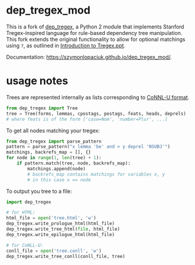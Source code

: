 # dep\_tregex\_mod

This is a fork of [dep_tregex](https://github.com/yandex/dep_tregex), a Python 2 module that implements Stanford Tregex-inspired language for rule-based dependency tree manipulation. This fork extends the original functionality to allow for optional matchings using ``?``, as outlined in [Introduction to Tregex.ppt](http://nlp.stanford.edu/software/tregex/The_Wonderful_World_of_Tregex.ppt).

Documentation: https://szymonlopaciuk.github.io/dep_tregex_mod/.


# usage notes

Trees are represented internally as lists corresponding to [CoNNL-U format](http://universaldependencies.org/format.html).

```python
from dep_tregex import Tree
tree = Tree(forms, lemmas, cpostags, postags, feats, heads, deprels)
# where feats is of the form ['case=Nom', 'number=Plur', ...]
```

To get all nodes matching your tregex:

```python
from dep_tregex import parse_pattern
pattern = parse_pattern("x lemma 'be' and > y deprel 'NSUBJ'")
matchings, backrefs_map = [], {}
for node in range(1, len(tree) + 1):
    if pattern.match(tree, node, backrefs_map):
        matchings.append(node)
        # backrefs_map contains matchings for variables x, y
        # in this case x == node
```

To output you tree to a file:

```python
import dep_tregex

# for HTML:
html_file = open('tree.html', 'w')
dep_tregex.write_prologue_html(html_file)
dep_tregex.write_tree_html(file, html_file)
dep_tregex.write_epilogue_html(html_file)

# for CoNLL-U:
conll_file = open('tree.conll', 'w')
dep_tregex.write_tree_conll(conll_file, tree)
```
